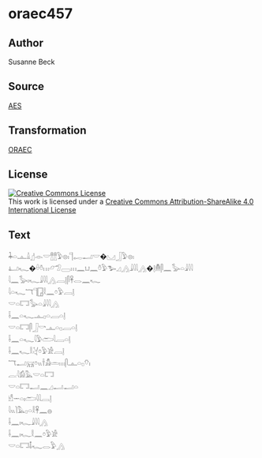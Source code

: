 # oraec457

## Author

Susanne Beck

## Source

[AES](https://github.com/simondschweitzer/aes)

## Transformation

[ORAEC](https://oraec.github.io/)

## License

<a rel="license" href="http://creativecommons.org/licenses/by-sa/4.0/"><img alt="Creative Commons License" style="border-width:0" src="https://i.creativecommons.org/l/by-sa/4.0/88x31.png" /></a><br />This work is licensed under a <a rel="license" href="http://creativecommons.org/licenses/by-sa/4.0/">Creative Commons Attribution-ShareAlike 4.0 International License</a>

## Text

𓇓𓏏𓊵𓏙𓊨𓁹𓎟𓊽𓊽𓅱𓊖𓏤𓊹𓉻𓂝𓎟�𓈋𓃀𓅱𓊖𓏤<br>
𓂞𓆑�𓏐𓏊𓏥𓃿𓅿𓈀𓏥𓈖𓂓𓈖𓏊𓅱𓅧𓈎𓂻𓇍𓇋𓇋𓂻�𓊤𓄟𓋴𓈖𓅭𓏏𓇍𓇋𓇋<br>
𓇋𓈖𓅭𓏤𓆑𓇍𓇋𓇋𓂻𓐙𓊤𓋴𓋹𓂋𓈖𓆑<br>
𓇋𓏏𓆑𓄓𓊹𓉗𓎛𓈖𓏌𓅱𓐙𓊤<br>
𓎟𓏏𓉐𓅭𓏏𓇍𓇋𓇋𓂻<br>
𓌢𓈖𓏏𓆑𓊵𓊪𓏏𓐙𓏏𓊤<br>
𓎟𓏏𓉐𓋴𓃀𓎡𓊵𓏏𓊪𓐙𓏏𓊤<br>
𓌢𓈖𓏏𓆑𓇋𓅱𓂧𓇋𓐙𓏏𓊤<br>
𓌢𓈖𓆑𓎛𓋔𓏌𓅱𓀀𓐙𓊤<br>
𓄓𓂝𓄚𓏌𓏭𓌂𓀋𓏛𓏥𓋴𓊵𓏏𓊪𓄣𓏤<br>
𓐛𓇋𓀁𓅓𓎟𓏏𓉐<br>
𓎟𓏏𓉐𓂝𓈖𓈎𓂝𓂝𓏏<br>
𓀺𓌔𓏏𓏤𓂧𓇋𓇋𓐙𓊤<br>
𓇋𓏭𓌙𓅓𓊪𓏏𓎛𓋹𓈖𓐍<br>
𓌢𓈖𓏤𓆑𓇍𓇋𓇋𓂻<br>
𓌢𓈖𓏤𓆑𓎛𓈖𓏌𓅱𓀀<br>
𓎟𓏏𓉐𓄤𓆑𓂋𓅱𓂻<br>
